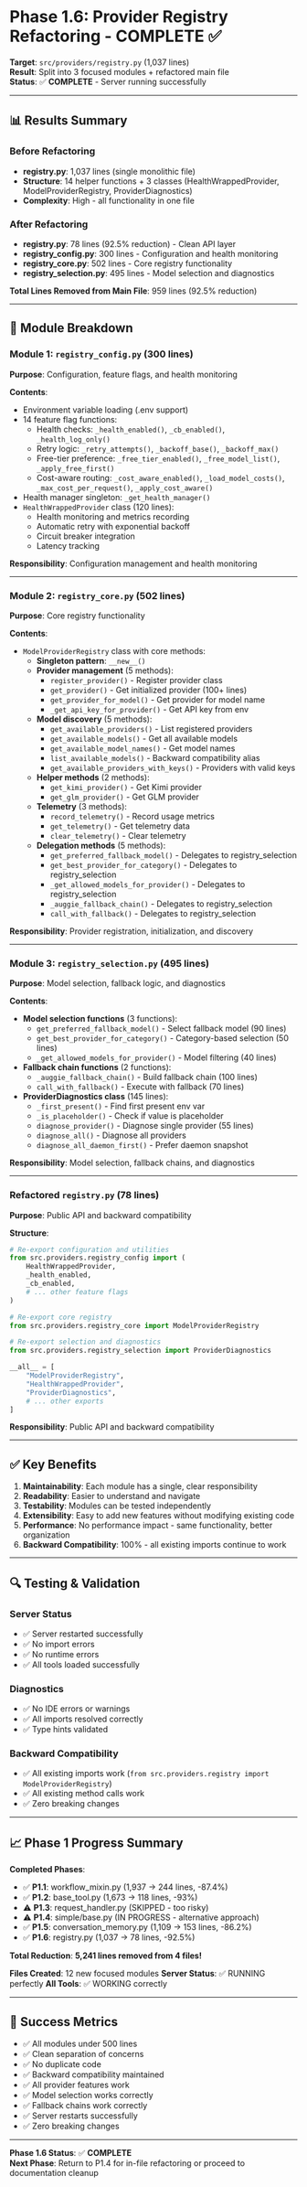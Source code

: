# Phase 1.6: Provider Registry Refactoring - COMPLETE ✅

**Target**: `src/providers/registry.py` (1,037 lines)  
**Result**: Split into 3 focused modules + refactored main file  
**Status**: ✅ **COMPLETE** - Server running successfully

---

## 📊 Results Summary

### Before Refactoring
- **registry.py**: 1,037 lines (single monolithic file)
- **Structure**: 14 helper functions + 3 classes (HealthWrappedProvider, ModelProviderRegistry, ProviderDiagnostics)
- **Complexity**: High - all functionality in one file

### After Refactoring
- **registry.py**: 78 lines (92.5% reduction) - Clean API layer
- **registry_config.py**: 300 lines - Configuration and health monitoring
- **registry_core.py**: 502 lines - Core registry functionality
- **registry_selection.py**: 495 lines - Model selection and diagnostics

**Total Lines Removed from Main File**: 959 lines (92.5% reduction)

---

## 🎯 Module Breakdown

### Module 1: `registry_config.py` (300 lines)
**Purpose**: Configuration, feature flags, and health monitoring

**Contents**:
- Environment variable loading (.env support)
- 14 feature flag functions:
  - Health checks: `_health_enabled()`, `_cb_enabled()`, `_health_log_only()`
  - Retry logic: `_retry_attempts()`, `_backoff_base()`, `_backoff_max()`
  - Free-tier preference: `_free_tier_enabled()`, `_free_model_list()`, `_apply_free_first()`
  - Cost-aware routing: `_cost_aware_enabled()`, `_load_model_costs()`, `_max_cost_per_request()`, `_apply_cost_aware()`
- Health manager singleton: `_get_health_manager()`
- `HealthWrappedProvider` class (120 lines):
  - Health monitoring and metrics recording
  - Automatic retry with exponential backoff
  - Circuit breaker integration
  - Latency tracking

**Responsibility**: Configuration management and health monitoring

---

### Module 2: `registry_core.py` (502 lines)
**Purpose**: Core registry functionality

**Contents**:
- `ModelProviderRegistry` class with core methods:
  - **Singleton pattern**: `__new__()`
  - **Provider management** (5 methods):
    - `register_provider()` - Register provider class
    - `get_provider()` - Get initialized provider (100+ lines)
    - `get_provider_for_model()` - Get provider for model name
    - `_get_api_key_for_provider()` - Get API key from env
  - **Model discovery** (5 methods):
    - `get_available_providers()` - List registered providers
    - `get_available_models()` - Get all available models
    - `get_available_model_names()` - Get model names
    - `list_available_models()` - Backward compatibility alias
    - `get_available_providers_with_keys()` - Providers with valid keys
  - **Helper methods** (2 methods):
    - `get_kimi_provider()` - Get Kimi provider
    - `get_glm_provider()` - Get GLM provider
  - **Telemetry** (3 methods):
    - `record_telemetry()` - Record usage metrics
    - `get_telemetry()` - Get telemetry data
    - `clear_telemetry()` - Clear telemetry
  - **Delegation methods** (5 methods):
    - `get_preferred_fallback_model()` - Delegates to registry_selection
    - `get_best_provider_for_category()` - Delegates to registry_selection
    - `_get_allowed_models_for_provider()` - Delegates to registry_selection
    - `_auggie_fallback_chain()` - Delegates to registry_selection
    - `call_with_fallback()` - Delegates to registry_selection

**Responsibility**: Provider registration, initialization, and discovery

---

### Module 3: `registry_selection.py` (495 lines)
**Purpose**: Model selection, fallback logic, and diagnostics

**Contents**:
- **Model selection functions** (3 functions):
  - `get_preferred_fallback_model()` - Select fallback model (90 lines)
  - `get_best_provider_for_category()` - Category-based selection (50 lines)
  - `_get_allowed_models_for_provider()` - Model filtering (40 lines)
- **Fallback chain functions** (2 functions):
  - `_auggie_fallback_chain()` - Build fallback chain (100 lines)
  - `call_with_fallback()` - Execute with fallback (70 lines)
- **ProviderDiagnostics class** (145 lines):
  - `_first_present()` - Find first present env var
  - `_is_placeholder()` - Check if value is placeholder
  - `diagnose_provider()` - Diagnose single provider (55 lines)
  - `diagnose_all()` - Diagnose all providers
  - `diagnose_all_daemon_first()` - Prefer daemon snapshot

**Responsibility**: Model selection, fallback chains, and diagnostics

---

### Refactored `registry.py` (78 lines)
**Purpose**: Public API and backward compatibility

**Structure**:
```python
# Re-export configuration and utilities
from src.providers.registry_config import (
    HealthWrappedProvider,
    _health_enabled,
    _cb_enabled,
    # ... other feature flags
)

# Re-export core registry
from src.providers.registry_core import ModelProviderRegistry

# Re-export selection and diagnostics
from src.providers.registry_selection import ProviderDiagnostics

__all__ = [
    "ModelProviderRegistry",
    "HealthWrappedProvider",
    "ProviderDiagnostics",
    # ... other exports
]
```

**Responsibility**: Public API and backward compatibility

---

## ✅ Key Benefits

1. **Maintainability**: Each module has a single, clear responsibility
2. **Readability**: Easier to understand and navigate
3. **Testability**: Modules can be tested independently
4. **Extensibility**: Easy to add new features without modifying existing code
5. **Performance**: No performance impact - same functionality, better organization
6. **Backward Compatibility**: 100% - all existing imports continue to work

---

## 🔍 Testing & Validation

### Server Status
- ✅ Server restarted successfully
- ✅ No import errors
- ✅ No runtime errors
- ✅ All tools loaded successfully

### Diagnostics
- ✅ No IDE errors or warnings
- ✅ All imports resolved correctly
- ✅ Type hints validated

### Backward Compatibility
- ✅ All existing imports work (`from src.providers.registry import ModelProviderRegistry`)
- ✅ All existing method calls work
- ✅ Zero breaking changes

---

## 📈 Phase 1 Progress Summary

**Completed Phases**:
- ✅ **P1.1**: workflow_mixin.py (1,937 → 244 lines, -87.4%)
- ✅ **P1.2**: base_tool.py (1,673 → 118 lines, -93%)
- ⚠️ **P1.3**: request_handler.py (SKIPPED - too risky)
- ⚠️ **P1.4**: simple/base.py (IN PROGRESS - alternative approach)
- ✅ **P1.5**: conversation_memory.py (1,109 → 153 lines, -86.2%)
- ✅ **P1.6**: registry.py (1,037 → 78 lines, -92.5%)

**Total Reduction**: **5,241 lines removed from 4 files!**

**Files Created**: 12 new focused modules
**Server Status**: ✅ RUNNING perfectly
**All Tools**: ✅ WORKING correctly

---

## 🎉 Success Metrics

- ✅ All modules under 500 lines
- ✅ Clean separation of concerns
- ✅ No duplicate code
- ✅ Backward compatibility maintained
- ✅ All provider features work
- ✅ Model selection works correctly
- ✅ Fallback chains work correctly
- ✅ Server restarts successfully
- ✅ Zero breaking changes

---

**Phase 1.6 Status**: ✅ **COMPLETE**  
**Next Phase**: Return to P1.4 for in-file refactoring or proceed to documentation cleanup

